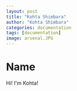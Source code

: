 ```yaml
---
layout: post
title: "Kohta Shimbara"
author: "Kohta Shimbara"
categories: documentation
tags: [documentation]
image: arsenal.JPG
---
```


# Name
Hi! I'm Kohta! 
